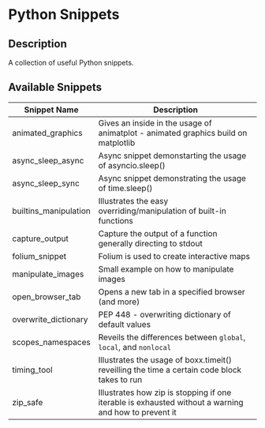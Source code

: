 # Python Snippets #
## Description ##
A collection of useful Python snippets.

## Available Snippets ##
| Snippet Name | Description |
|--------------|-------------|
| animated_graphics | Gives an inside in the usage of animatplot - animated graphics build on matplotlib |
| async_sleep_async | Async snippet demonstarting the usage of asyncio.sleep() |
| async_sleep_sync | Async snippet demonstrating the usage of time.sleep() |
| builtins_manipulation | Illustrates the easy overriding/manipulation of built-in functions |
| capture_output | Capture the output of a function generally directing to stdout |
| folium_snippet | Folium is used to create interactive maps |
| manipulate_images | Small example on how to manipulate images |
| open_browser_tab | Opens a new tab in a specified browser (and more) |
| overwrite_dictionary | PEP 448 - overwriting dictionary of default values |
| scopes_namespaces | Reveils the differences between `global`, `local`, and `nonlocal` |
| timing_tool | Illustrates the usage of boxx.timeit() reveilling the time a certain code block takes to run |
| zip_safe | Illustrates how zip is stopping if one iterable is exhausted without a warning and how to prevent it |